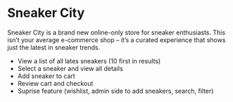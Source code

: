 # Sneaker City

Sneaker City is a brand new online-only store for sneaker enthusiasts. This isn’t your average e-commerce shop – it’s a curated
experience that shows just the latest in sneaker trends.


- View a list of all lates sneakers (10 first in results)
- Select a sneaker and view all details
- Add sneaker to cart
- Review cart and checkout
- Suprise feature (wishlist, admin side to add sneakers, search, filter)

